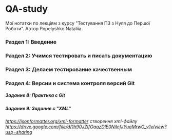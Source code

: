 # QA-study
Мої нотатки по лекціям з курсу "Тестування ПЗ з Нуля до Першої Роботи". Автор Popelyshko Nataliia. 

### Раздел 1: Введение

### Раздел 2: Учимся тестировать и писать документацию

### Раздел 3: Делаем тестирование качественным

### Раздел 4: Версии и система контроля версий Git

##### Задание 8: Практика с Git 
##### Задание 9: Задание с "XML"
###### https://jsonformatter.org/xml-formatter    створення xml-файлу  https://drive.google.com/file/d/1h90JZlfOaqzDlE0NiIcfJYuqMrwG_v1v/view?usp=sharing

